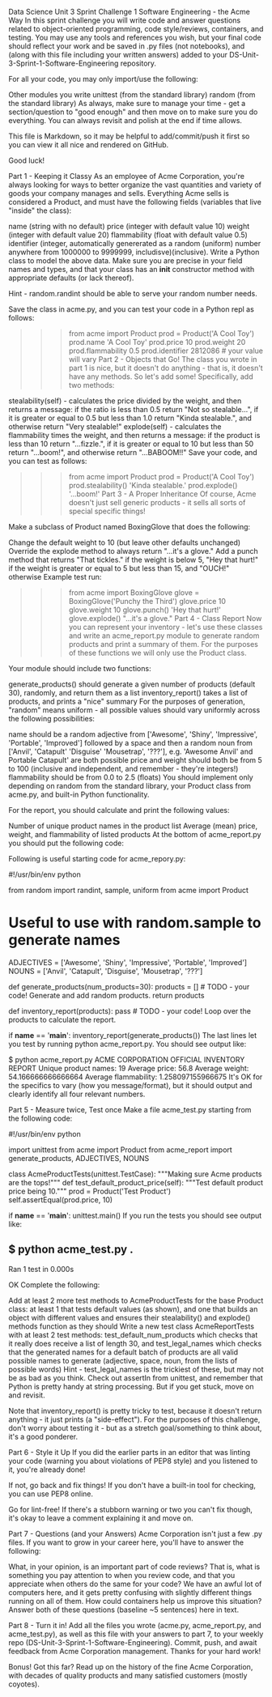 Data Science Unit 3 Sprint Challenge 1
Software Engineering - the Acme Way
In this sprint challenge you will write code and answer questions related to object-oriented programming, code style/reviews, containers, and testing. You may use any tools and references you wish, but your final code should reflect your work and be saved in .py files (not notebooks), and (along with this file including your written answers) added to your DS-Unit-3-Sprint-1-Software-Engineering repository.

For all your code, you may only import/use the following:

Other modules you write
unittest (from the standard library)
random (from the standard library)
As always, make sure to manage your time - get a section/question to "good enough" and then move on to make sure you do everything. You can always revisit and polish at the end if time allows.

This file is Markdown, so it may be helpful to add/commit/push it first so you can view it all nice and rendered on GitHub.

Good luck!

Part 1 - Keeping it Classy
As an employee of Acme Corporation, you're always looking for ways to better organize the vast quantities and variety of goods your company manages and sells. Everything Acme sells is considered a Product, and must have the following fields (variables that live "inside" the class):

name (string with no default)
price (integer with default value 10)
weight (integer with default value 20)
flammability (float with default value 0.5)
identifier (integer, automatically genererated as a random (uniform) number anywhere from 1000000 to 9999999, includisve)(inclusive).
Write a Python class to model the above data. Make sure you are precise in your field names and types, and that your class has an __init__ constructor method with appropriate defaults (or lack thereof).

Hint - random.randint should be able to serve your random number needs.

Save the class in acme.py, and you can test your code in a Python repl as follows:

>>> from acme import Product
>>> prod = Product('A Cool Toy')
>>> prod.name
'A Cool Toy'
>>> prod.price
10
>>> prod.weight
20
>>> prod.flammability
0.5
>>> prod.identifier
2812086  # your value will vary
Part 2 - Objects that Go!
The class you wrote in part 1 is nice, but it doesn't do anything - that is, it doesn't have any methods. So let's add some! Specifically, add two methods:

stealability(self) - calculates the price divided by the weight, and then returns a message: if the ratio is less than 0.5 return "Not so stealable...", if it is greater or equal to 0.5 but less than 1.0 return "Kinda stealable.", and otherwise return "Very stealable!"
explode(self) - calculates the flammability times the weight, and then returns a message: if the product is less than 10 return "...fizzle.", if it is greater or equal to 10 but less than 50 return "...boom!", and otherwise return "...BABOOM!!"
Save your code, and you can test as follows:

>>> from acme import Product
>>> prod = Product('A Cool Toy')
>>> prod.stealability()
'Kinda stealable.'
>>> prod.explode()
'...boom!'
Part 3 - A Proper Inheritance
Of course, Acme doesn't just sell generic products - it sells all sorts of special specific things!

Make a subclass of Product named BoxingGlove that does the following:

Change the default weight to 10 (but leave other defaults unchanged)
Override the explode method to always return "...it's a glove."
Add a punch method that returns "That tickles." if the weight is below 5, "Hey that hurt!" if the weight is greater or equal to 5 but less than 15, and "OUCH!" otherwise
Example test run:

>>> from acme import BoxingGlove
>>> glove = BoxingGlove('Punchy the Third')
>>> glove.price
10
>>> glove.weight
10
>>> glove.punch()
'Hey that hurt!'
>>> glove.explode()
"...it's a glove."
Part 4 - Class Report
Now you can represent your inventory - let's use these classes and write an acme_report.py module to generate random products and print a summary of them. For the purposes of these functions we will only use the Product class.

Your module should include two functions:

generate_products() should generate a given number of products (default 30), randomly, and return them as a list
inventory_report() takes a list of products, and prints a "nice" summary
For the purposes of generation, "random" means uniform - all possible values should vary uniformly across the following possibilities:

name should be a random adjective from ['Awesome', 'Shiny', 'Impressive', 'Portable', 'Improved'] followed by a space and then a random noun from ['Anvil', 'Catapult' 'Disguise' 'Mousetrap', '???'], e.g. 'Awesome Anvil' and Portable Catapult' are both possible
price and weight should both be from 5 to 100 (inclusive and independent, and remember - they're integers!)
flammability should be from 0.0 to 2.5 (floats)
You should implement only depending on random from the standard library, your Product class from acme.py, and built-in Python functionality.

For the report, you should calculate and print the following values:

Number of unique product names in the product list
Average (mean) price, weight, and flammability of listed products
At the bottom of acme_report.py you should put the following code:

Following is useful starting code for acme_repory.py:

#!/usr/bin/env python

from random import randint, sample, uniform
from acme import Product

# Useful to use with random.sample to generate names
ADJECTIVES = ['Awesome', 'Shiny', 'Impressive', 'Portable', 'Improved']
NOUNS = ['Anvil', 'Catapult', 'Disguise', 'Mousetrap', '???']


def generate_products(num_products=30):
    products = []
    # TODO - your code! Generate and add random products.
    return products


def inventory_report(products):
    pass  # TODO - your code! Loop over the products to calculate the report.


if __name__ == '__main__':
    inventory_report(generate_products())
The last lines let you test by running python acme_report.py. You should see output like:

$ python acme_report.py 
ACME CORPORATION OFFICIAL INVENTORY REPORT
Unique product names: 19
Average price: 56.8
Average weight: 54.166666666666664
Average flammability: 1.258097155966675
It's OK for the specifics to vary (how you message/format), but it should output and clearly identify all four relevant numbers.

Part 5 - Measure twice, Test once
Make a file acme_test.py starting from the following code:

#!/usr/bin/env python

import unittest
from acme import Product
from acme_report import generate_products, ADJECTIVES, NOUNS


class AcmeProductTests(unittest.TestCase):
    """Making sure Acme products are the tops!"""
    def test_default_product_price(self):
        """Test default product price being 10."""
        prod = Product('Test Product')
        self.assertEqual(prod.price, 10)


if __name__ == '__main__':
    unittest.main()
If you run the tests you should see output like:

$ python acme_test.py 
.
----------------------------------------------------------------------
Ran 1 test in 0.000s

OK
Complete the following:

Add at least 2 more test methods to AcmeProductTests for the base Product class: at least 1 that tests default values (as shown), and one that builds an object with different values and ensures their stealability() and explode() methods function as they should
Write a new test class AcmeReportTests with at least 2 test methods: test_default_num_products which checks that it really does receive a list of length 30, and test_legal_names which checks that the generated names for a default batch of products are all valid possible names to generate (adjective, space, noun, from the lists of possible words)
Hint - test_legal_names is the trickiest of these, but may not be as bad as you think. Check out assertIn from unittest, and remember that Python is pretty handy at string processing. But if you get stuck, move on and revisit.

Note that inventory_report() is pretty tricky to test, because it doesn't return anything - it just prints (a "side-effect"). For the purposes of this challenge, don't worry about testing it - but as a stretch goal/something to think about, it's a good ponderer.

Part 6 - Style it Up
If you did the earlier parts in an editor that was linting your code (warning you about violations of PEP8 style) and you listened to it, you're already done!

If not, go back and fix things! If you don't have a built-in tool for checking, you can use PEP8 online.

Go for lint-free! If there's a stubborn warning or two you can't fix though, it's okay to leave a comment explaining it and move on.

Part 7 - Questions (and your Answers)
Acme Corporation isn't just a few .py files. If you want to grow in your career here, you'll have to answer the following:

What, in your opinion, is an important part of code reviews? That is, what is something you pay attention to when you review code, and that you appreciate when others do the same for your code?
We have an awful lot of computers here, and it gets pretty confusing with slightly different things running on all of them. How could containers help us improve this situation?
Answer both of these questions (baseline ~5 sentences) here in text.

Part 8 - Turn it in!
Add all the files you wrote (acme.py, acme_report.py, and acme_test.py), as well as this file with your answers to part 7, to your weekly repo (DS-Unit-3-Sprint-1-Software-Engineering). Commit, push, and await feedback from Acme Corporation management. Thanks for your hard work!

Bonus! Got this far? Read up on the history of the fine Acme Corporation, with decades of quality products and many satisfied customers (mostly coyotes).
